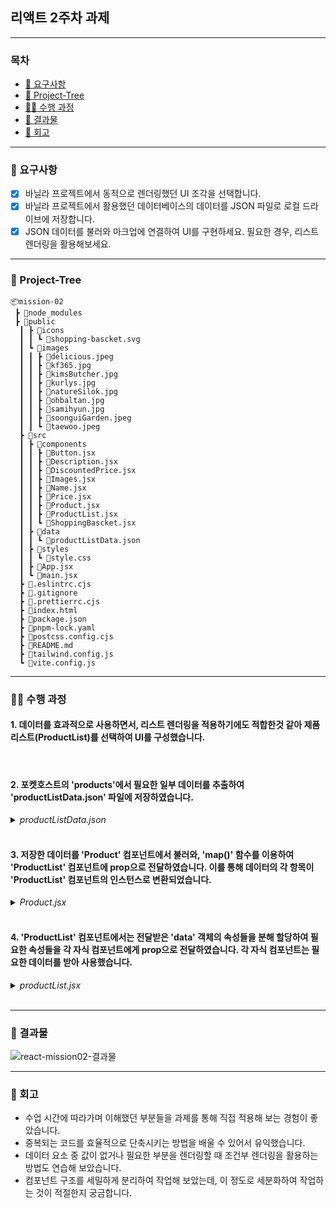 ## 리액트 2주차 과제

---

### 목차

- [🍩 요구사항](#🍩-요구-사항)
- [🌳 Project-Tree](#🌳-Project-Tree)
- [👨‍💻 수행 과정](#👨‍💻-수행-과정)
- [👀 결과물 ](#👀-결과물)
- [🙂 회고](#🙂-회고)

---

### 🍩 요구사항

- [x] 바닐라 프로젝트에서 동적으로 렌더링했던 UI 조각을 선택합니다.
- [x] 바닐라 프로젝트에서 활용했던 데이터베이스의
      데이터를 JSON 파일로 로컬 드라이브에 저장합니다.
- [x] JSON 데이터를 불러와 마크업에 연결하여 UI를 구현하세요. 필요한 경우, 리스트 렌더링을 활용해보세요.

---

### 🌳 Project-Tree

```
📦mission-02
 ┣ 📂node_modules
 ┣ 📂public
  ┃ ┣ 📂icons
  ┃ ┃ ┗ 📜shopping-bascket.svg
  ┃ ┗ 📂images
  ┃ ┃ ┣ 📜delicious.jpeg
  ┃ ┃ ┣ 📜kf365.jpg
  ┃ ┃ ┣ 📜kimsButcher.jpg
  ┃ ┃ ┣ 📜kurlys.jpg
  ┃ ┃ ┣ 📜natureSilok.jpg
  ┃ ┃ ┣ 📜ohbaltan.jpg
  ┃ ┃ ┣ 📜samihyun.jpg
  ┃ ┃ ┣ 📜soonguiGarden.jpeg
  ┃ ┃ ┗ 📜taewoo.jpeg
  ┣ 📂src
  ┃ ┣ 📂components
  ┃ ┃ ┣ 📜Button.jsx
  ┃ ┃ ┣ 📜Description.jsx
  ┃ ┃ ┣ 📜DiscountedPrice.jsx
  ┃ ┃ ┣ 📜Images.jsx
  ┃ ┃ ┣ 📜Name.jsx
  ┃ ┃ ┣ 📜Price.jsx
  ┃ ┃ ┣ 📜Product.jsx
  ┃ ┃ ┣ 📜ProductList.jsx
  ┃ ┃ ┗ 📜ShoppingBascket.jsx
  ┃ ┣ 📂data
  ┃ ┃ ┗ 📜productListData.json
  ┃ ┣ 📂styles
  ┃ ┃ ┗ 📜style.css
  ┃ ┣ 📜App.jsx
  ┃ ┗ 📜main.jsx
  ┣ 📜.eslintrc.cjs
  ┣ 📜.gitignore
  ┣ 📜.prettierrc.cjs
  ┣ 📜index.html
  ┣ 📜package.json
  ┣ 📜pnpm-lock.yaml
  ┣ 📜postcss.config.cjs
  ┣ 📜README.md
  ┣ 📜tailwind.config.js
  ┗ 📜vite.config.js
```

---

### 👨‍💻 수행 과정

#### 1. 데이터를 효과적으로 사용하면서, 리스트 렌더링을 적용하기에도 적합한것 같아 제품 리스트(ProductList)를 선택하여 UI를 구성했습니다.

<br />

#### 2. 포켓호스트의 'products'에서 필요한 일부 데이터를 추출하여 'productListData.json' 파일에 저장하였습니다.

<details>
  <summary><em>productListData.json</em></summary>

```json
{
  "name": "productListData.json",
  "version": "0.0.1",
  "author": "admin@gamil.com",
  "products": [
    {
      "id": "rm30kvaahi4amvw",
      "image": "/images/delicious.jpeg",
      "name": "[브룩클린688] 호주산 목초육 안심 스테이크 250g (냉장)",
      "description": "행사 100g 당  7,328원",
      "price": "22900",
      "discount": "20"
    },
    {
      "id": "wh0t60xgd0chnm6",
      "image": "/images/kf365.jpg",
      "name": "[KF365] 한돈 삼겹살 구이용 600g (냉장)",
      "description": "100g 당 판매가: 2,690원",
      "price": "17950",
      "discount": "10"
    },
    ...
  ]
}
```

</details>
<br />

#### 3. 저장한 데이터를 'Product' 컴포넌트에서 불러와, 'map()' 함수를 이용하여 'ProductList' 컴포넌트에 prop으로 전달하였습니다. 이를 통해 데이터의 각 항목이 'ProductList' 컴포넌트의 인스턴스로 변환되었습니다.

<details>
 <summary><em>Product.jsx</em></summary>

```jsx
export default function Product() {
  return (
    <section className="flex items-center justify-center w-full">
      <div className="flex justify-between h-24pxr mb-20pxr">
        <h1 className="sr-only">상품리스트</h1>
        <div className="w-783pxr">
          <ul className="flex flex-wrap justify-between gap-4 product-container">
            {ProductListData.products.map((data) => (
              <ProductList key={data.id} {...data} />
            ))}
          </ul>
        </div>
      </div>
    </section>
  );
}
```

</details>
<br />

#### 4. 'ProductList' 컴포넌트에서는 전달받은 'data' 객체의 속성들을 분해 할당하여 필요한 속성들을 각 자식 컴포넌트에게 prop으로 전달하였습니다. 각 자식 컴포넌트는 필요한 데이터를 받아 사용했습니다.

<details>
  <summary><em>productList.jsx</em></summary>

```jsx
export default function ProductList({
  image,
  name,
  description,
  price,
  discount,
}) {
  return (
    <li className="flex flex-col items-start cursor-pointer swiper-slide w-249pxr">
      <Images image={image} name={name} />
      <Button />
      <Description description={description} />
      <Name name={name} />
      <Price price={price} discount={discount} />
      <DiscountedPrice price={price} discount={discount} />
    </li>
  );
}
```

</details>
<br />

---

### 👀 결과물

![react-mission02-결과물](https://github.com/fullkeem/react-homework/assets/103557910/29ed42b3-2c01-47fc-bc43-1599370b9c25)

---

### 🙂 회고

- 수업 시간에 따라가며 이해했던 부분들을 과제를 통해 직접 적용해 보는 경험이 좋았습니다.
  <br />
- 중복되는 코드를 효율적으로 단축시키는 방법을 배울 수 있어서 유익했습니다.
  <br />
- 데이터 요소 중 값이 없거나 필요한 부분을 렌더링할 때 조건부 렌더링을 활용하는 방법도 연습해 보았습니다.
  <br />
- 컴포넌트 구조를 세밀하게 분리하여 작업해 보았는데, 이 정도로 세분화하여 작업하는 것이 적절한지 궁금합니다.
